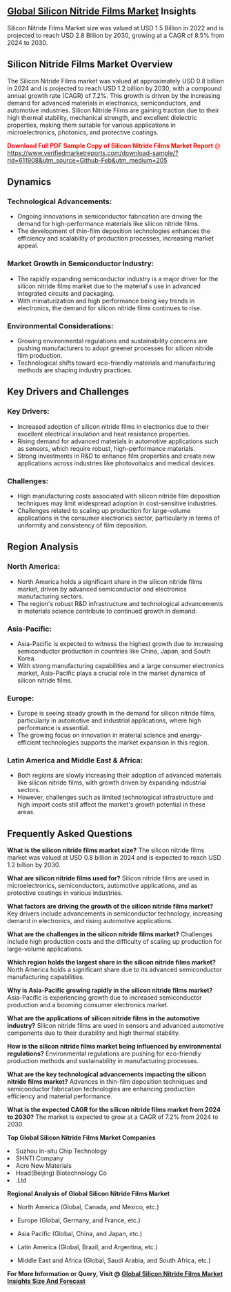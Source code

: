 <h2><a href="https://www.verifiedmarketreports.com/download-sample/?rid=611908&amp;utm_source=Github&amp;utm_medium=205" target="_blank">Global Silicon Nitride Films Market</a> Insights</h2><p>Silicon Nitride Films Market size was valued at USD 1.5 Billion in 2022 and is projected to reach USD 2.8 Billion by 2030, growing at a CAGR of 8.5% from 2024 to 2030.</p><p> <!DOCTYPE html> <html lang="en"> <head> <meta charset="UTF-8"> <meta name="viewport" content="width=device-width, initial-scale=1.0"> <title>Silicon Nitride Films Market Overview and Dynamics</title> </head> <body> <h2>Silicon Nitride Films Market Overview</h2> <p>The Silicon Nitride Films market was valued at approximately USD 0.8 billion in 2024 and is projected to reach USD 1.2 billion by 2030, with a compound annual growth rate (CAGR) of 7.2%. This growth is driven by the increasing demand for advanced materials in electronics, semiconductors, and automotive industries. Silicon Nitride Films are gaining traction due to their high thermal stability, mechanical strength, and excellent dielectric properties, making them suitable for various applications in microelectronics, photonics, and protective coatings.</p> <p><p><span class=""><span style="color: #ff0000;"><strong>Download Full PDF Sample Copy of Silicon Nitride Films Market Report</strong> @ </span><a href="https://www.verifiedmarketreports.com/download-sample/?rid=611908&amp;utm_source=Github-Feb&amp;utm_medium=205" target="_blank">https://www.verifiedmarketreports.com/download-sample/?rid=611908&amp;utm_source=Github-Feb&amp;utm_medium=205</a></span></p></p> <h2>Dynamics</h2> <h3>Technological Advancements:</h3> <ul> <li>Ongoing innovations in semiconductor fabrication are driving the demand for high-performance materials like silicon nitride films.</li> <li>The development of thin-film deposition technologies enhances the efficiency and scalability of production processes, increasing market appeal.</li> </ul> <h3>Market Growth in Semiconductor Industry:</h3> <ul> <li>The rapidly expanding semiconductor industry is a major driver for the silicon nitride films market due to the material's use in advanced integrated circuits and packaging.</li> <li>With miniaturization and high performance being key trends in electronics, the demand for silicon nitride films continues to rise.</li> </ul> <h3>Environmental Considerations:</h3> <ul> <li>Growing environmental regulations and sustainability concerns are pushing manufacturers to adopt greener processes for silicon nitride film production.</li> <li>Technological shifts toward eco-friendly materials and manufacturing methods are shaping industry practices.</li> </ul> <h2>Key Drivers and Challenges</h2> <h3>Key Drivers:</h3> <ul> <li>Increased adoption of silicon nitride films in electronics due to their excellent electrical insulation and heat resistance properties.</li> <li>Rising demand for advanced materials in automotive applications such as sensors, which require robust, high-performance materials.</li> <li>Strong investments in R&D to enhance film properties and create new applications across industries like photovoltaics and medical devices.</li> </ul> <h3>Challenges:</h3> <ul> <li>High manufacturing costs associated with silicon nitride film deposition techniques may limit widespread adoption in cost-sensitive industries.</li> <li>Challenges related to scaling up production for large-volume applications in the consumer electronics sector, particularly in terms of uniformity and consistency of film deposition.</li> </ul> <h2>Region Analysis</h2> <h3>North America:</h3> <ul> <li>North America holds a significant share in the silicon nitride films market, driven by advanced semiconductor and electronics manufacturing sectors.</li> <li>The region's robust R&D infrastructure and technological advancements in materials science contribute to continued growth in demand.</li> </ul> <h3>Asia-Pacific:</h3> <ul> <li>Asia-Pacific is expected to witness the highest growth due to increasing semiconductor production in countries like China, Japan, and South Korea.</li> <li>With strong manufacturing capabilities and a large consumer electronics market, Asia-Pacific plays a crucial role in the market dynamics of silicon nitride films.</li> </ul> <h3>Europe:</h3> <ul> <li>Europe is seeing steady growth in the demand for silicon nitride films, particularly in automotive and industrial applications, where high performance is essential.</li> <li>The growing focus on innovation in material science and energy-efficient technologies supports the market expansion in this region.</li> </ul> <h3>Latin America and Middle East & Africa:</h3> <ul> <li>Both regions are slowly increasing their adoption of advanced materials like silicon nitride films, with growth driven by expanding industrial sectors.</li> <li>However, challenges such as limited technological infrastructure and high import costs still affect the market's growth potential in these areas.</li> </ul> <h2>Frequently Asked Questions</h2> <p><strong>What is the silicon nitride films market size?</strong> The silicon nitride films market was valued at USD 0.8 billion in 2024 and is expected to reach USD 1.2 billion by 2030.</p> <p><strong>What are silicon nitride films used for?</strong> Silicon nitride films are used in microelectronics, semiconductors, automotive applications, and as protective coatings in various industries.</p> <p><strong>What factors are driving the growth of the silicon nitride films market?</strong> Key drivers include advancements in semiconductor technology, increasing demand in electronics, and rising automotive applications.</p> <p><strong>What are the challenges in the silicon nitride films market?</strong> Challenges include high production costs and the difficulty of scaling up production for large-volume applications.</p> <p><strong>Which region holds the largest share in the silicon nitride films market?</strong> North America holds a significant share due to its advanced semiconductor manufacturing capabilities.</p> <p><strong>Why is Asia-Pacific growing rapidly in the silicon nitride films market?</strong> Asia-Pacific is experiencing growth due to increased semiconductor production and a booming consumer electronics market.</p> <p><strong>What are the applications of silicon nitride films in the automotive industry?</strong> Silicon nitride films are used in sensors and advanced automotive components due to their durability and high thermal stability.</p> <p><strong>How is the silicon nitride films market being influenced by environmental regulations?</strong> Environmental regulations are pushing for eco-friendly production methods and sustainability in manufacturing processes.</p> <p><strong>What are the key technological advancements impacting the silicon nitride films market?</strong> Advances in thin-film deposition techniques and semiconductor fabrication technologies are enhancing production efficiency and material performance.</p> <p><strong>What is the expected CAGR for the silicon nitride films market from 2024 to 2030?</strong> The market is expected to grow at a CAGR of 7.2% from 2024 to 2030.</p> </body> </html> </p><p><strong>Top Global Silicon Nitride Films Market Companies</strong></p><div data-test-id=""><p><li>Suzhou In-situ Chip Technology</li><li> SHNTI Company</li><li> Acro New Materials</li><li> Head(Beijing) Biotechnology Co</li><li>.Ltd</li></p><div><strong>Regional Analysis of&nbsp;Global Silicon Nitride Films Market</strong></div><ul><li dir="ltr"><p dir="ltr">North America&nbsp;(Global, Canada, and Mexico, etc.)</p></li><li dir="ltr"><p dir="ltr">Europe (Global, Germany, and France, etc.)</p></li><li dir="ltr"><p dir="ltr">Asia Pacific&nbsp;(Global, China, and Japan, etc.)</p></li><li dir="ltr"><p dir="ltr">Latin America&nbsp;(Global, Brazil, and Argentina, etc.)</p></li><li dir="ltr">Middle East and Africa&nbsp;(Global, Saudi Arabia, and South Africa, etc.)</li></ul><p><strong>For More Information or Query, Visit @&nbsp;</strong><strong><a href="https://www.verifiedmarketreports.com/product/silicon-nitride-films-market/?utm_source=Github&amp;utm_medium=205" target="_blank">Global Silicon Nitride Films Market Insights Size And Forecast</a></strong></p></div>
